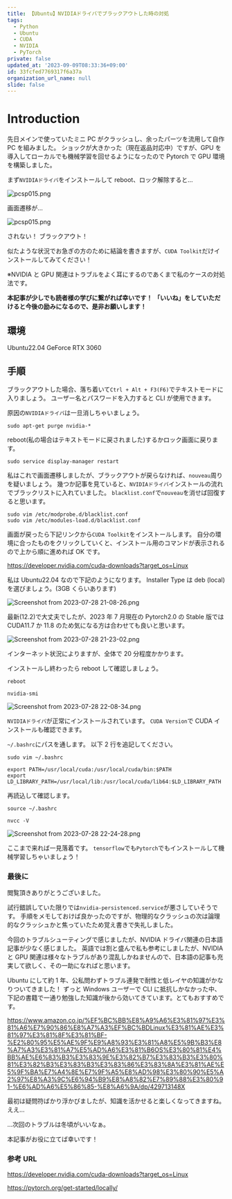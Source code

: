```yaml
---
title: 【Ubuntu】NVIDIAドライバでブラックアウトした時の対処
tags:
  - Python
  - Ubuntu
  - CUDA
  - NVIDIA
  - PyTorch
private: false
updated_at: '2023-09-09T08:33:36+09:00'
id: 33fcfed7769317f6a37a
organization_url_name: null
slide: false
---
```


# Introduction

先日メインで使っていたミニ PC がクラッシュし、余ったパーツを流用して自作 PC を組みました。
ショックが大きかった（現在返品対応中）ですが、GPU を導入してローカルでも機械学習を回せるようになったので Pytorch で GPU 環境を構築しました。

まず`NVIDIAドライバ`をインストールして reboot、ロック解除すると...

![pcsp015.png](https://qiita-image-store.s3.ap-northeast-1.amazonaws.com/0/3292052/af858af9-0969-6e83-73c2-953a3407b34a.png)

画面遷移が...

![pcsp015.png](https://qiita-image-store.s3.ap-northeast-1.amazonaws.com/0/3292052/af858af9-0969-6e83-73c2-953a3407b34a.png)

されない！
ブラックアウト！

似たような状況でお急ぎの方のために結論を書きますが、`CUDA Toolkit`だけインストールしてみてください！

※NVIDIA と GPU 関連はトラブルをよく耳にするのであくまで私のケースの対処法です。

**本記事が少しでも読者様の学びに繋がれば幸いです！**
**「いいね」をしていただけると今後の励みになるので、是非お願いします！**

## 環境

Ubuntu22.04
GeForce RTX 3060

## 手順

ブラックアウトした場合、落ち着いて`Ctrl + Alt + F3(F6)`でテキストモードに入りましょう。
ユーザー名とパスワードを入力すると CLI が使用できます。

原因の`NVIDIAドライバ`は一旦消しちゃいましょう。

```console:
sudo apt-get purge nvidia-*
```

reboot(私の場合はテキストモードに戻されました)するかロック画面に戻ります。

```console:
sudo service display-manager restart
```

私はこれで画面遷移しましたが、ブラックアウトが戻らなければ、`nouveau`周りを疑いましょう。
幾つか記事を見ていると、`NVIDIAドライバ`インストールの流れでブラックリストに入れていました。
`blacklist.conf`で`nouveau`を消せば回復すると思います。

```console:
sudo vim /etc/modprobe.d/blacklist.conf
sudo vim /etc/modules-load.d/blacklist.conf
```

画面が戻ったら下記リンクから`CUDA Toolkit`をインストールします。
自分の環境に合ったものをクリックしていくと、インストール用のコマンドが表示されるので上から順に進めれば OK です。

https://developer.nvidia.com/cuda-downloads?target_os=Linux

私は Ubuntu22.04 なので下記のようになります。
Installer Type は deb (local)を選びましょう。(3GB くらいあります)

![Screenshot from 2023-07-28 21-08-26.png](https://qiita-image-store.s3.ap-northeast-1.amazonaws.com/0/3292052/104c5cb6-0bec-aff1-6074-4bcfe6b5cbed.png)

最新(12.2)で大丈夫でしたが、2023 年 7 月現在の Pytorch2.0 の Stable 版では CUDA11.7 か 11.8 のため気になる方は合わせても良いと思います。

![Screenshot from 2023-07-28 21-23-02.png](https://qiita-image-store.s3.ap-northeast-1.amazonaws.com/0/3292052/e95f9055-c6cc-559b-76be-12f9e9351818.png)

インターネット状況によりますが、全体で 20 分程度かかります。

インストールし終わったら reboot して確認しましょう。

```console:
reboot
```

```console:
nvidia-smi
```

![Screenshot from 2023-07-28 22-08-34.png](https://qiita-image-store.s3.ap-northeast-1.amazonaws.com/0/3292052/d5a62cfc-25f0-84f5-9de3-9f20a659033d.png)

`NVIDIAドライバ`が正常にインストールされています。
`CUDA Version`で CUDA インストールも確認できます。

`~/.bashrc`にパスを通します。
以下 2 行を追記してください。

```console:
sudo vim ~/.bashrc
```

```vim:
export PATH=/usr/local/cuda:/usr/local/cuda/bin:$PATH
export LD_LIBRARY_PATH=/usr/local/lib:/usr/local/cuda/lib64:$LD_LIBRARY_PATH

```

再読込して確認します。

```console:
source ~/.bashrc
```

```console:
nvcc -V
```

![Screenshot from 2023-07-28 22-24-28.png](https://qiita-image-store.s3.ap-northeast-1.amazonaws.com/0/3292052/112794ca-b8fa-7399-f251-d8321ab8bbc5.png)

ここまで来れば一見落着です。
`tensorflow`でも`Pytorch`でもインストールして機械学習しちゃいましょう！

### 最後に

閲覧頂きありがとうございました。

試行錯誤していた限りでは`nvidia-persistenced.service`が悪さしていそうです。
手順をメモしておけば良かったのですが、物理的なクラッシュの次は論理的なクラッシュかと焦っていたため覚え書きで失礼しました。

今回のトラブルシューティングで感じましたが、NVIDIA ドライバ関連の日本語記事が少なく感じました。
英語では割と盛んで私も参考にしましたが、NVIDIA と GPU 関連は様々なトラブルがあり混乱しかねませんので、日本語の記事も充実して欲しく、その一助になればと思います。

Ubuntu にして約 1 年、公私問わずトラブル連発で耐性と低レイヤの知識がかなりついてきました！
ずっと Windows ユーザーで CLI に抵抗しかなかった中、下記の書籍で一通り勉強した知識が後から効いてきています。とてもおすすめです。

https://www.amazon.co.jp/%EF%BC%BB%E8%A9%A6%E3%81%97%E3%81%A6%E7%90%86%E8%A7%A3%EF%BC%BDLinux%E3%81%AE%E3%81%97%E3%81%8F%E3%81%BF-%E2%80%95%E5%AE%9F%E9%A8%93%E3%81%A8%E5%9B%B3%E8%A7%A3%E3%81%A7%E5%AD%A6%E3%81%B6OS%E3%80%81%E4%BB%AE%E6%83%B3%E3%83%9E%E3%82%B7%E3%83%B3%E3%80%81%E3%82%B3%E3%83%B3%E3%83%86%E3%83%8A%E3%81%AE%E5%9F%BA%E7%A4%8E%E7%9F%A5%E8%AD%98%E3%80%90%E5%A2%97%E8%A3%9C%E6%94%B9%E8%A8%82%E7%89%88%E3%80%91-%E6%AD%A6%E5%86%85-%E8%A6%9A/dp/429713148X

最初は疑問符ばかり浮かびましたが、知識を活かせると楽しくなってきますね。ええ...

...次回のトラブルは冬頃がいいなぁ。

本記事がお役に立てば幸いです！

### 参考 URL

https://developer.nvidia.com/cuda-downloads?target_os=Linux

https://pytorch.org/get-started/locally/
